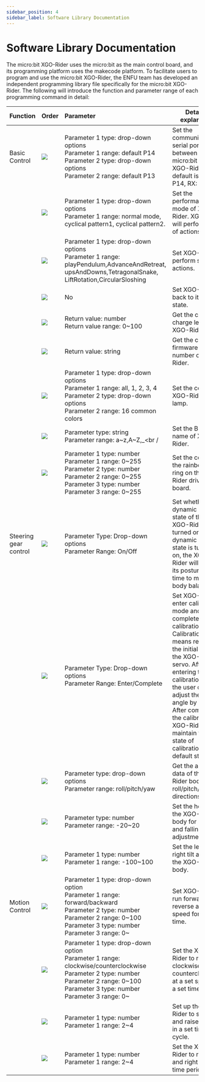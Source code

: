 ```yaml
---
sidebar_position: 4
sidebar_label: Software Library Documentation
---
```




# Software Library Documentation

The micro:bit XGO-Rider uses the micro:bit as the main control board, and its programming platform uses the makecode platform. To facilitate users to program and use the micro:bit XGO-Rider, the ENFU team has developed an independent programming library file specifically for the micro:bit XGO-Rider. The following will introduce the function and parameter range of each programming command in detail:

| Function              | Order                                                        | Parameter                                                    | Detailed explanation                                         |
| --------------------- | :----------------------------------------------------------- | :----------------------------------------------------------- | ------------------------------------------------------------ |
| Basic Control         | ![](https://wiki-media-ef.oss-cn-hongkong.aliyuncs.com/docs/microbit/robot/xgo-rider-kit/images/microbit-xgo-rider-kit-functions-01.png) | Parameter 1 type: drop-down options<br />Parameter 1 range: default P14<br />Parameter 2 type: drop-down options<br />Parameter 2 range: default P13<br /> | Set the communication serial port between micro:bit and XGO-Rider, the default is TX: P14, RX: P13. |
|                       | ![](https://wiki-media-ef.oss-cn-hongkong.aliyuncs.com/docs/microbit/robot/xgo-rider-kit/images/microbit-xgo-rider-kit-quick-start-02.png) | Parameter 1 type: drop-down options<br />Parameter 1 range: normal mode, cyclical pattern1, cyclical pattern2.<br /> | Set the performance mode of XGO-Rider. XGO-Rider will perform a set of actions. |
|                       | ![](https://wiki-media-ef.oss-cn-hongkong.aliyuncs.com/docs/microbit/robot/xgo-rider-kit/images/microbit-xgo-rider-kit-quick-start-18.png) | Parameter 1 type: drop-down options<br />Parameter 1 range: playPendulum,AdvanceAndRetreat,<br />upsAndDowns,TetragonalSnake,<br />LiftRotation,CircularSloshing | Set XGO-Rider to perform standard actions.                   |
|                       | ![](https://wiki-media-ef.oss-cn-hongkong.aliyuncs.com/docs/microbit/robot/xgo-rider-kit/images/microbit-xgo-rider-kit-quick-start-03.png) | No                                                           | Set XGO-Rider back to its initial state.                     |
|                       | ![](https://wiki-media-ef.oss-cn-hongkong.aliyuncs.com/docs/microbit/robot/xgo-rider-kit/images/microbit-xgo-rider-kit-quick-start-04.png) | Return value: number<br />Return value range: 0~100          | Get the current charge level of XGO-Rider.                   |
|                       | ![](https://wiki-media-ef.oss-cn-hongkong.aliyuncs.com/docs/microbit/robot/xgo-rider-kit/images/microbit-xgo-rider-kit-quick-start-05.png) | Return value: string<br />                                   | Get the current firmware version number of XGO-Rider.        |
|                       | ![](https://wiki-media-ef.oss-cn-hongkong.aliyuncs.com/docs/microbit/robot/xgo-rider-kit/images/microbit-xgo-rider-kit-quick-start-06.png) | Parameter 1 type: drop-down options<br />Parameter 1 range: all, 1, 2, 3, 4<br />Parameter 2 type: drop-down options<br />Parameter 2 range: 16 common colors | Set the color of XGO-Rider's lamp.                           |
|                       | ![](https://wiki-media-ef.oss-cn-hongkong.aliyuncs.com/docs/microbit/robot/xgo-rider-kit/images/microbit-xgo-rider-kit-quick-start-07.png) | Parameter type: string<br />Parameter range: a~z,A~Z,_<br /  | Set the Bluetooth name of XGO-Rider.                         |
|                       | ![](https://wiki-media-ef.oss-cn-hongkong.aliyuncs.com/docs/microbit/robot/xgo-rider-kit/images/microbit-xgo-rider-kit-quick-start-08.png) | Parameter 1 type: number<br />Parameter 1 range: 0~255<br />Parameter 2 type: number<br />Parameter 2 range: 0~255<br />Parameter 3 type: number<br />Parameter 3 range: 0~255<br /> | Set the color of the rainbow light ring on the XGO-Rider driver board. |
| Steering gear control | ![](https://wiki-media-ef.oss-cn-hongkong.aliyuncs.com/docs/microbit/robot/xgo-rider-kit/images/microbit-xgo-rider-kit-quick-start-09.png) | Parameter Type: Drop-down options<br />Parameter Range: On/Off<br /> | Set whether the dynamic balance state of the XGO-Rider is turned on. If the dynamic balance state is turned on, the XGO-Rider will adjust its posture in real time to maintain body balance. |
|                       | ![](https://wiki-media-ef.oss-cn-hongkong.aliyuncs.com/docs/microbit/robot/xgo-rider-kit/images/microbit-xgo-rider-kit-quick-start-10.png) | Parameter Type: Drop-down options<br />Parameter Range: Enter/Complete | Set XGO-Rider to enter calibration mode and complete calibration. Calibration means resetting the initial angle of the XGO-Rider's servo. After entering the calibration state, the user can adjust the servo angle by himself. After completing the calibration, XGO-Rider will maintain the state of calibration in the default stance. |
|                       | ![](https://wiki-media-ef.oss-cn-hongkong.aliyuncs.com/docs/microbit/robot/xgo-rider-kit/images/microbit-xgo-rider-kit-quick-start-11.png) | Parameter type: drop-down options<br />Parameter range: roll/pitch/yaw | Get the angle data of the XGO-Rider body in the roll/pitch/yaw directions. |
|                       | ![](https://wiki-media-ef.oss-cn-hongkong.aliyuncs.com/docs/microbit/robot/xgo-rider-kit/images/microbit-xgo-rider-kit-quick-start-12.png) | Parameter type: number<br />Parameter range: -20~20          | Set the height of the XGO-Rider body for rising and falling adjustments. |
|                       | ![](https://wiki-media-ef.oss-cn-hongkong.aliyuncs.com/docs/microbit/robot/xgo-rider-kit/images/microbit-xgo-rider-kit-quick-start-13.png) | Parameter 1 type: number<br />Parameter 1 range: -100~100<br /> | Set the left and right tilt angle of the XGO-Rider body.     |
| Motion Control        | ![](https://wiki-media-ef.oss-cn-hongkong.aliyuncs.com/docs/microbit/robot/xgo-rider-kit/images/microbit-xgo-rider-kit-quick-start-14.png) | Parameter 1 type: drop-down option<br />Parameter 1 range: forward/backward<br />Parameter 2 type: number<br />Parameter 2 range: 0~100<br />Parameter 3 type: number<br />Parameter 3 range: 0~<br /> | Set XGO-Rider to run forward or reverse at a set speed for a set time. |
|                       | ![](https://wiki-media-ef.oss-cn-hongkong.aliyuncs.com/docs/microbit/robot/xgo-rider-kit/images/microbit-xgo-rider-kit-quick-start-15.png) | Parameter 1 type: drop-down option<br />Parameter 1 range: clockwise/counterclockwise<br />Parameter 2 type: number<br />Parameter 2 range: 0~100<br />Parameter 3 type: number<br />Parameter 3 range: 0~<br /> | Set the XGO-Rider to run clockwise or counterclockwise at a set speed for a set time. |
|                       | ![](https://wiki-media-ef.oss-cn-hongkong.aliyuncs.com/docs/microbit/robot/xgo-rider-kit/images/microbit-xgo-rider-kit-quick-start-16.png) | Parameter 1 type: number<br />Parameter 1 range: 2~4<br />   | Set up the XGO-Rider to squat and raise/lower in a set timed cycle. |
|                       | ![](https://wiki-media-ef.oss-cn-hongkong.aliyuncs.com/docs/microbit/robot/xgo-rider-kit/images/microbit-xgo-rider-kit-quick-start-17.png) | Parameter 1 type: number<br />Parameter 1 range: 2~4<br />   | Set the XGO-Rider to rock left and right at a set time period. |
